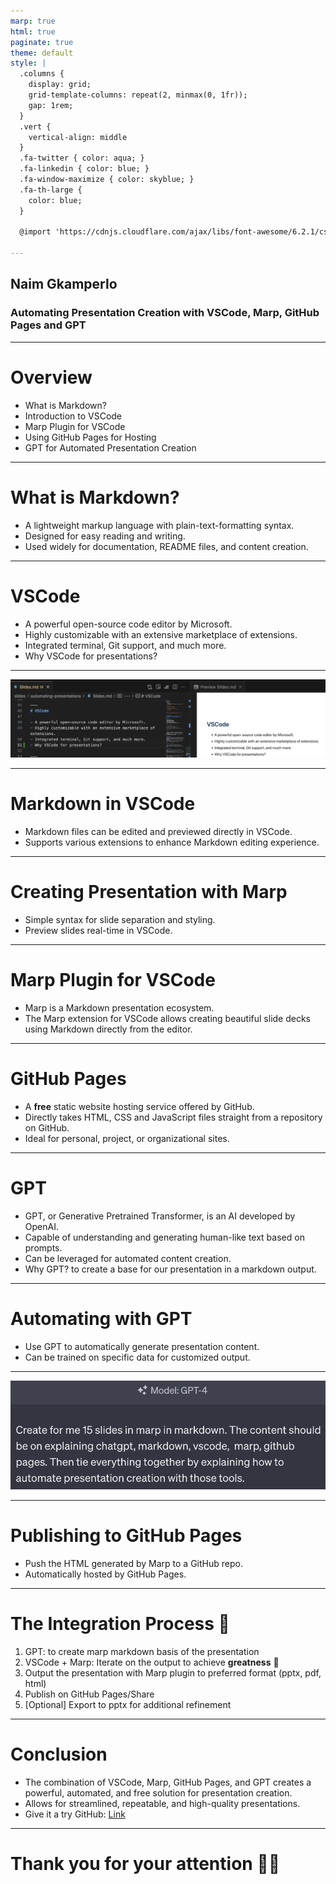 ```yaml
---
marp: true
html: true
paginate: true
theme: default
style: |
  .columns {
    display: grid;
    grid-template-columns: repeat(2, minmax(0, 1fr));
    gap: 1rem;
  }
  .vert {
    vertical-align: middle
  }
  .fa-twitter { color: aqua; }
  .fa-linkedin { color: blue; }
  .fa-window-maximize { color: skyblue; }
  .fa-th-large {
    color: blue;
  }

  @import 'https://cdnjs.cloudflare.com/ajax/libs/font-awesome/6.2.1/css/all.min.css'

---
```

<!-- backgroundColor: #de1a76 -->
<!-- color: #fff -->

## Naim Gkamperlo
### Automating Presentation Creation with VSCode, Marp, GitHub Pages and GPT

---
# Overview

- What is Markdown?
- Introduction to VSCode
- Marp Plugin for VSCode
- Using GitHub Pages for Hosting
- GPT for Automated Presentation Creation

---
# What is Markdown?

- A lightweight markup language with plain-text-formatting syntax.
- Designed for easy reading and writing.
- Used widely for documentation, README files, and content creation.

---
# VSCode

- A powerful open-source code editor by Microsoft.
- Highly customizable with an extensive marketplace of extensions.
- Integrated terminal, Git support, and much more.
- Why VSCode for presentations? 
---
![Image](./img/vscode-mdpreview.png)

---
# Markdown in VSCode

- Markdown files can be edited and previewed directly in VSCode.
- Supports various extensions to enhance Markdown editing experience.
---
# Creating Presentation with Marp

- Simple syntax for slide separation and styling.
- Preview slides real-time in VSCode.
---
# Marp Plugin for VSCode

- Marp is a Markdown presentation ecosystem.
- The Marp extension for VSCode allows creating beautiful slide decks using Markdown directly from the editor.

---
# GitHub Pages

- A **free** static website hosting service offered by GitHub.
- Directly takes HTML, CSS and JavaScript files straight from a repository on GitHub.
- Ideal for personal, project, or organizational sites.

---

# GPT

- GPT, or Generative Pretrained Transformer, is an AI developed by OpenAI.
- Capable of understanding and generating human-like text based on prompts.
- Can be leveraged for automated content creation.
- Why GPT? to create a base for our presentation in a markdown output.

---
# Automating with GPT

- Use GPT to automatically generate presentation content.
- Can be trained on specific data for customized output.

---

![Image](./img/prompt.png)

---

# Publishing to GitHub Pages

- Push the HTML generated by Marp to a GitHub repo.
- Automatically hosted by GitHub Pages.

---

# The Integration Process 🧪

1. GPT: to create marp markdown basis of the presentation
2. VSCode + Marp: Iterate on the output to achieve **greatness** 👑
3. Output the presentation with Marp plugin to preferred format (pptx, pdf, html)
4. Publish on GitHub Pages/Share
5. [Optional] Export to pptx for additional refinement

---

# Conclusion

- The combination of VSCode, Marp, GitHub Pages, and GPT creates a powerful, automated, and free solution for presentation creation.
- Allows for streamlined, repeatable, and high-quality presentations.
- Give it a try
  <i class="fa-brands fa-github"></i> GitHub: [Link](https://github.com/ngkamperlo/presentations)

--- 

# Thank you for your attention 🙇‍♂️

